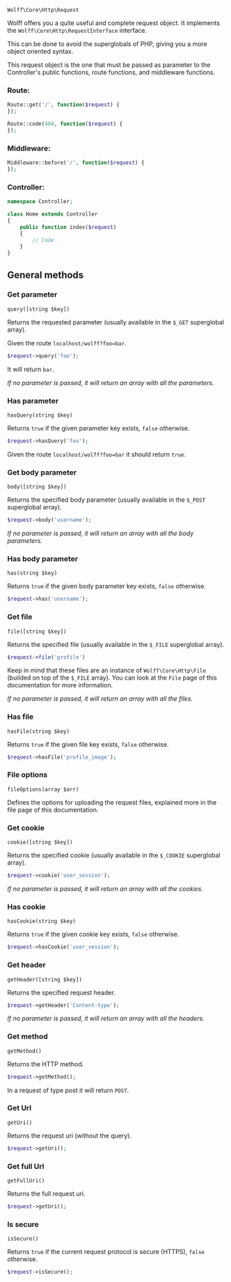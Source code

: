 `Wolff\Core\Http\Request`

Wolff offers you a quite useful and complete request object. It implements the `Wolff\Core\Http\RequestInterface` interface.

This can be done to avoid the superglobals of PHP, giving you a more object oriented syntax.

This request object is the one that must be passed as parameter to the Controller's public functions, route functions, and middleware functions.

### Route:
```php
Route::get('/', function($request) {
});

Route::code(404, function($request) {
});
```

### Middleware:
```php
Middleware::before('/', function($request) {
});
```

### Controller:
```php
namespace Controller;

class Home extends Controller
{
    public function index($request)
    {
        // Code
    }
}
```

## General methods

### Get parameter

`query([string $key])`

Returns the requested parameter (usually available in the `$_GET` superglobal array).

Given the route `localhost/wolff?foo=bar`.

```php
$request->query('foo');
```

It will return `bar`.

_If no parameter is passed, it will return an array with all the parameters._

### Has parameter

`hasQuery(string $key)`

Returns `true` if the given parameter key exists, `false` otherwise.

```php
$request->hasQuery('foo');
```

Given the route `localhost/wolff?foo=bar` it should return `true`.

### Get body parameter

`body([string $key])`

Returns the specified body parameter (usually available in the `$_POST` superglobal array).

```php
$request->body('username');
```

_If no parameter is passed, it will return an array with all the body parameters._

### Has body parameter

`has(string $key)`

Returns `true` if the given body parameter key exists, `false` otherwise.

```php
$request->has('username');
```

### Get file

`file([string $key])`

Returns the specified file (usually available in the `$_FILE` superglobal array).

```php
$request->file('profile')
```

Keep in mind that these files are an instance of `Wolff\Core\Http\File` (builded on top of the `$_FILE` array). You can look at the `File` page of this documentation for more information.

_If no parameter is passed, it will return an array with all the files._

### Has file

`hasFile(string $key)`

Returns `true` if the given file key exists, `false` otherwise.

```php
$request->hasFile('profile_image');
```

### File options

`fileOptions(array $arr)`

Defines the options for uploading the request files, explained more in the file page of this documentation.

### Get cookie

`cookie([string $key])`

Returns the specified cookie (usually available in the `$_COOKIE` superglobal array).

```php
$request->cookie('user_session');
```

_If no parameter is passed, it will return an array with all the cookies._

### Has cookie

`hasCookie(string $key)`

Returns `true` if the given cookie key exists, `false` otherwise.

```php
$request->hasCookie('user_session');
```

### Get header

`getHeader([string $key])`

Returns the specified request header.

```php
$request->getHeader('Content-type');
```

_If no parameter is passed, it will return an array with all the headers._

### Get method

`getMethod()`

Returns the HTTP method.

```php
$request->getMethod();
```

In a request of type post it will return `POST`.

### Get Url

`getUri()`

Returns the request uri (without the query).

```php
$request->getUri();
```

### Get full Url

`getFullUri()`

Returns the full request uri.

```php
$request->getUri();
```

### Is secure

`isSecure()`

Returns `true` if the current request protocol is secure (HTTPS), `false` otherwise.

```php
$request->isSecure();
```
